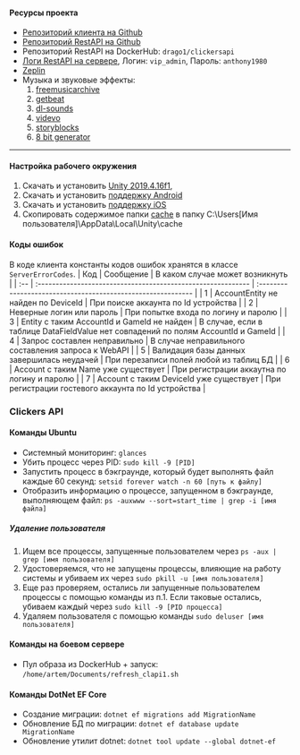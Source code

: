 ####  Ресурсы проекта
- [Репозиторий клиента на Github](https://github.com/semi92art/Clickers)
- [Репозиторий RestAPI на Github](https://github.com/semi92art/ClickersAPI)
- Репозиторий RestAPI на DockerHub: `drago1/clickersapi`
- [Логи RestAPI на сервере](http://77.37.152.15:9000/#/home), Логин: `vip_admin`, Пароль: `anthony1980`
- [Zeplin](https://zpl.io/aXB9Rzx)
- Музыка и звуковые эффекты:
	1. [freemusicarchive](https://freemusicarchive.org/home)
	2. [getbeat](https://getbeat.ru/)
	3. [dl-sounds](https://www.dl-sounds.com/royalty-free/category/game-film/video-game/)
	4. [videvo](https://www.videvo.net/)
	5. [storyblocks](https://www.storyblocks.com/audio)
	6. [8 bit generator](https://sfxr.me/)

---

#### Настройка рабочего окружения

1. Скачать и установить [Unity 2019.4.16f1](https://download.unity3d.com/download_unity/e05b6e02d63e/Windows64EditorInstaller/UnitySetup64.exe?_ga=2.211196373.1330797353.1633497524-1378656195.1586531758),
2. Скачать и установить [поддержку Android](https://download.unity3d.com/download_unity/e05b6e02d63e/TargetSupportInstaller/UnitySetup-Android-Support-for-Editor-2019.4.16f1.exe?_ga=2.186602985.1330797353.1633497524-1378656195.1586531758)
3. Скачать и установить [поддержку iOS](https://download.unity3d.com/download_unity/e05b6e02d63e/TargetSupportInstaller/UnitySetup-iOS-Support-for-Editor-2019.4.16f1.exe?_ga=2.186602985.1330797353.1633497524-1378656195.1586531758)
4. Скопировать содержимое папки [cache](Client/_Other/cache) в папку C:\Users\[Имя пользователя]\AppData\Local\Unity\cache

#### Коды ошибок
В коде клиента константы кодов ошибок хранятся в классе `ServerErrorCodes`.
|  Код   | Сообщение                                                     | В каком случае может возникнуть                                                      |
| :-- | :----------------------------------------------------------- | :----------------------------------------------------------- |
|  1  | AccountEntity не найден по DeviceId | При поиске аккаунта по Id устройства |
|  2  | Неверные логин или пароль | При попытке входа по логину и паролю |
|  3  | Entity с таким AccountId и GameId не найден | В случае, если в таблице DataFieldValue нет совпадений по полям AccountId и GameId |
|  4  | Запрос составлен неправильно | В случае неправильного составления запроса к WebAPI |
|  5  | Валидация базы данных завершилась неудачей | При перезаписи полей любой из таблиц БД |
|  6  | Account с таким Name уже существует | При регистрации аккаутна по логину и паролю |
| 7    | Account с таким DeviceId уже существует     | При регистрации гостевого аккаунта по Id устройства          |

### Clickers API
####  Команды Ubuntu
- Системный мониторинг: `glances`
- Убить процесс через PID: `sudo kill -9 [PID]`
- Запустить процесс в бэкграунде, который будет выполнять файл каждые 60 секунд: `setsid forever watch -n 60 [путь к файлу]`
- Отобразить информацию о процессе, запущенном в бэкграунде, выполняющем файл: `ps -auxwww --sort=start_time | grep -i [имя файла]`
##### Удаление пользователя
1. Ищем все процессы, запущенные пользователем через `ps -aux | grep [имя пользователя]`
2. Удостоверяемся, что не запущены процессы, влияющие на работу системы и убиваем их через `sudo pkill -u [имя пользователя]`
3. Еще раз проверяем, остались ли запущенные пользователем процессы с помощью команды из п.1. Если таковые остались, убиваем каждый через `sudo kill -9 [PID процесса]`
4. Удаляем пользователя с помощью команды `sudo deluser [имя пользователя]`
#### Команды на боевом сервере
- Пул образа из DockerHub + запуск: `/home/artem/Documents/refresh_clapi1.sh`

#### Команды DotNet EF Core
- Создание миграции: `dotnet ef migrations add MigrationName`
- Обновление БД по миграции: `dotnet ef database update MigrationName`
- Обновление утилит dotnet: `dotnet tool update --global dotnet-ef`